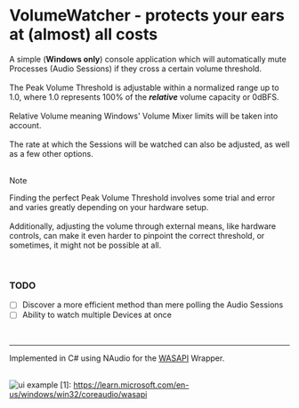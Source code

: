 # VolumeWatcher - protects your ears at (almost) all costs

A simple (**Windows only**) console application which will automatically mute Processes (Audio Sessions) if they cross a certain volume threshold.
<br/>
<br/>
The Peak Volume Threshold is adjustable within a normalized range up to 1.0, where 1.0 represents 100% of the ***relative***
volume capacity or 0dBFS.
<br/>
<br/>
Relative Volume meaning Windows' Volume Mixer limits will be taken into account.
<br/>
<br/>
The rate at which the Sessions will be watched can also be adjusted, as well as a few other options.
<br/>
<br/>
> [!NOTE]
> Finding the perfect Peak Volume Threshold involves some trial and error and varies greatly depending on your hardware setup.
> <br/>
> <br/>
> Additionally, adjusting the volume through external means, like hardware controls, can make it even harder to pinpoint
> the correct threshold, or sometimes, it might not be possible at all.
<br/>

### TODO
- [ ] Discover a more efficient method than mere polling the Audio Sessions
- [ ] Ability to watch multiple Devices at once
<br/>

---
Implemented in C# using NAudio for the [WASAPI](https://learn.microsoft.com/en-us/windows/win32/coreaudio/wasapi) Wrapper.
<br/>
<br/>

![ui example](https://i.imgur.com/0JcUre3.png)
[1]: https://learn.microsoft.com/en-us/windows/win32/coreaudio/wasapi
